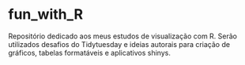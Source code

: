 # fun_with_R

Repositório dedicado aos meus estudos de visualização com R. Serão utilizados desafios do Tidytuesday e ideias autorais para criação de gráficos, tabelas formatáveis e aplicativos shinys.
